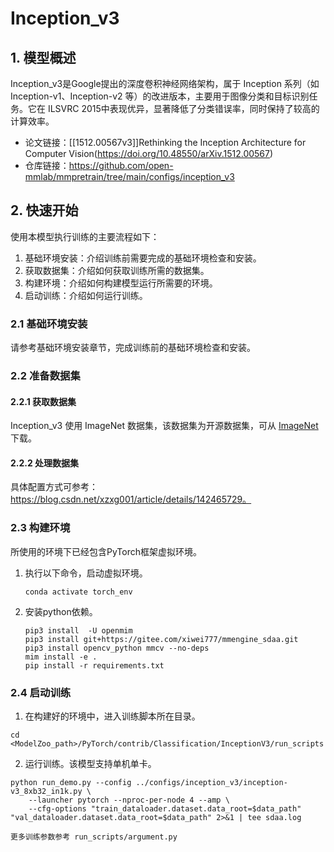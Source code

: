 
# Inception_v3
## 1. 模型概述
Inception_v3是Google提出的深度卷积神经网络架构，属于 Inception 系列（如 Inception-v1、Inception-v2 等）的改进版本，主要用于图像分类和目标识别任务。它在 ILSVRC 2015中表现优异，显著降低了分类错误率，同时保持了较高的计算效率。

- 论文链接：[[1512.00567v3\]]Rethinking the Inception Architecture for Computer Vision(https://doi.org/10.48550/arXiv.1512.00567)
- 仓库链接：https://github.com/open-mmlab/mmpretrain/tree/main/configs/inception_v3

## 2. 快速开始
使用本模型执行训练的主要流程如下：
1. 基础环境安装：介绍训练前需要完成的基础环境检查和安装。
2. 获取数据集：介绍如何获取训练所需的数据集。
3. 构建环境：介绍如何构建模型运行所需要的环境。
4. 启动训练：介绍如何运行训练。

### 2.1 基础环境安装

请参考基础环境安装章节，完成训练前的基础环境检查和安装。

### 2.2 准备数据集
#### 2.2.1 获取数据集
Inception_v3 使用 ImageNet 数据集，该数据集为开源数据集，可从 [ImageNet](https://image-net.org/) 下载。

#### 2.2.2 处理数据集
具体配置方式可参考：https://blog.csdn.net/xzxg001/article/details/142465729。


### 2.3 构建环境

所使用的环境下已经包含PyTorch框架虚拟环境。
1. 执行以下命令，启动虚拟环境。
    ```
    conda activate torch_env
    ```
2. 安装python依赖。
    ```
    pip3 install  -U openmim 
    pip3 install git+https://gitee.com/xiwei777/mmengine_sdaa.git 
    pip3 install opencv_python mmcv --no-deps
    mim install -e .
    pip install -r requirements.txt

    ```

### 2.4 启动训练

1. 在构建好的环境中，进入训练脚本所在目录。
  ```
  cd <ModelZoo_path>/PyTorch/contrib/Classification/InceptionV3/run_scripts
  ```

2. 运行训练。该模型支持单机单卡。
  ```
  python run_demo.py --config ../configs/inception_v3/inception-v3_8xb32_in1k.py \
      --launcher pytorch --nproc-per-node 4 --amp \
      --cfg-options "train_dataloader.dataset.data_root=$data_path" "val_dataloader.dataset.data_root=$data_path" 2>&1 | tee sdaa.log
  ```
    更多训练参数参考 run_scripts/argument.py
